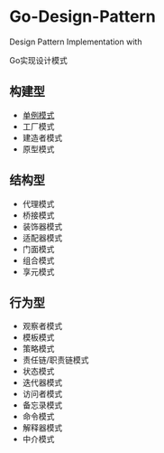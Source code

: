 # Go-Design-Pattern
Design Pattern Implementation with 

Go实现设计模式

## 构建型
* [单例模式](#/creational/singleton/README.md)
* 工厂模式
* 建造者模式
* 原型模式

## 结构型
* 代理模式
* 桥接模式
* 装饰器模式
* 适配器模式
* 门面模式
* 组合模式
* 享元模式

## 行为型
* 观察者模式
* 模板模式
* 策略模式
* 责任链/职责链模式
* 状态模式
* 迭代器模式
* 访问者模式
* 备忘录模式
* 命令模式
* 解释器模式
* 中介模式